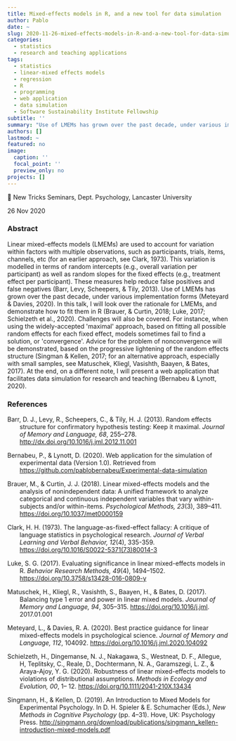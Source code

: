 ```yaml
---
title: Mixed-effects models in R, and a new tool for data simulation
author: Pablo
date: ~
slug: 2020-11-26-mixed-effects-models-in-R-and-a-new-tool-for-data-simulation
categories:
  - statistics
  - research and teaching applications
tags:
  - statistics
  - linear-mixed effects models
  - regression
  - R
  - programming
  - web application
  - data simulation
  - Software Sustainability Institute Fellowship
subtitle: ''
summary: "Use of LMEMs has grown over the past decade, under various implementation forms (Meteyard & Davies, 2020). In this talk, I will look over the rationale for LMEMs, and demonstrate how to fit them in R (Brauer, & Curtin, 2018; Luke, 2017; Schielzeth et al., 2020). Challenges will also be covered. For instance, when using the widely-accepted 'maximal' approach, based on fitting all possible random effects for each fixed effect, models sometimes fail to find a solution, or 'convergence'. Advice for the problem of nonconvergence will be demonstrated, based on the progressive lightening of the random effects structure (Singman & Kellen, 2017; for an alternative approach, especially with small samples, see Matuschek, Kliegl, Vasishth, Baayen, & Bates, 2017). At the end, on a different note, I will present a web application that facilitates data simulation for research and teaching (Bernabeu & Lynott, 2020)."
authors: []
lastmod: ~
featured: no
image:
  caption: ''
  focal_point: ''
  preview_only: no
projects: []
---
```



:round_pushpin: New Tricks Seminars, Dept. Psychology, Lancaster University

26 Nov 2020


### Abstract

Linear mixed-effects models (LMEMs) are used to account for variation within factors with multiple observations, such as participants, trials, items, channels, etc (for an earlier approach, see Clark, 1973). This variation is modelled in terms of random intercepts (e.g., overall variation per participant) as well as random slopes for the fixed effects (e.g., treatment effect per participant). These measures help reduce false positives and false negatives (Barr, Levy, Scheepers, & Tily, 2013). Use of LMEMs has grown over the past decade, under various implementation forms (Meteyard & Davies, 2020). In this talk, I will look over the rationale for LMEMs, and demonstrate how to fit them in R (Brauer, & Curtin, 2018; Luke, 2017; Schielzeth et al., 2020). Challenges will also be covered. For instance, when using the widely-accepted 'maximal' approach, based on fitting all possible random effects for each fixed effect, models sometimes fail to find a solution, or 'convergence'. Advice for the problem of nonconvergence will be demonstrated, based on the progressive lightening of the random effects structure (Singman & Kellen, 2017; for an alternative approach, especially with small samples, see Matuschek, Kliegl, Vasishth, Baayen, & Bates, 2017). At the end, on a different note, I will present a web application that facilitates data simulation for research and teaching (Bernabeu & Lynott, 2020).


### References

<div style = "text-indent:-2em; margin-left:2em;">

Barr, D. J., Levy, R., Scheepers, C., & Tily, H. J. (2013). Random effects structure for confirmatory hypothesis testing: Keep it maximal. *Journal of Memory and Language, 68*, 255–278. http://dx.doi.org/10.1016/j.jml.2012.11.001  

Bernabeu, P., & Lynott, D. (2020). Web application for the simulation of experimental data (Version 1.0). Retrieved from https://github.com/pablobernabeu/Experimental-data-simulation

Brauer, M., & Curtin, J. J. (2018). Linear mixed-effects models and the analysis of nonindependent data: A unified framework to analyze categorical and continuous independent variables that vary within-subjects and/or within-items. *Psychological Methods, 23*(3), 389–411. https://doi.org/10.1037/met0000159  

Clark, H. H. (1973). The language-as-fixed-effect fallacy: A critique of language statistics in psychological research. *Journal of Verbal Learning and Verbal Behavior, 12*(4), 335-359. https://doi.org/10.1016/S0022-5371(73)80014-3  

Luke, S. G. (2017). Evaluating significance in linear mixed-effects models in R. *Behavior Research Methods, 49*(4), 1494–1502. https://doi.org/10.3758/s13428-016-0809-y  

Matuschek, H., Kliegl, R., Vasishth, S., Baayen, H., & Bates, D. (2017). Balancing type 1 error and power in linear mixed models. *Journal of Memory and Language, 94*, 305–315. https://doi.org/10.1016/j.jml. 2017.01.001 

Meteyard, L., & Davies, R. A. (2020). Best practice guidance for linear mixed-effects models in psychological science. *Journal of Memory and Language, 112*, 104092. https://doi.org/10.1016/j.jml.2020.104092  

Schielzeth, H., Dingemanse, N. J., Nakagawa, S., Westneat, D. F., Allegue, H, Teplitsky, C., Reale, D., Dochtermann, N. A., Garamszegi, L. Z., & Araya-Ajoy, Y. G. (2020). Robustness of linear mixed-effects models to violations of distributional assumptions. *Methods in Ecology and Evolution, 00*, 1– 12. https://doi.org/10.1111/2041-210X.13434   

Singmann, H., & Kellen, D. (2019). An Introduction to Mixed Models for Experimental Psychology. In D. H. Spieler & E. Schumacher (Eds.), *New Methods in Cognitive Psychology* (pp. 4–31). Hove, UK: Psychology Press. http://singmann.org/download/publications/singmann_kellen-introduction-mixed-models.pdf 

</div>

<br>

